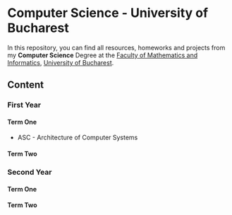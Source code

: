 # Computer Science - University of Bucharest

In this repository, you can find all resources, homeworks and projects from my <b>Computer Science</b> Degree at the [Faculty of Mathematics and Informatics](http://fmi.unibuc.ro/ro/), [University of Bucharest](https://www.unibuc.ro).

## Content

### First Year
#### Term One
- ASC - Architecture of Computer Systems
#### Term Two

### Second Year
#### Term One
#### Term Two
